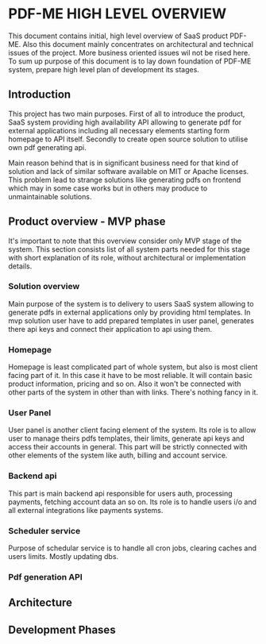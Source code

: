 # PDF-ME HIGH LEVEL OVERVIEW

This document contains initial, high level overview of SaaS product PDF-ME. Also this document mainly concentrates on architectural and technical issues of the project. More business oriented issues wil not be rised here. To sum up purpose of this document is to lay down foundation of PDF-ME system, prepare high level plan of development its stages.

## Introduction

This project has two main purposes. First of all to introduce the product, SaaS system providing high availability API allowing to generate pdf for external applications including all necessary elements starting form homepage to API itself. Secondly to create open source solution to utilise own pdf generating api.

Main reason behind that is in significant business need for that kind of solution and lack of similar software available on MIT or Apache licenses. This problem lead to strange solutions like generating pdfs on frontend which may in some case works but in others may produce to unmaintainable solutions.

## Product overview - MVP phase

It's important to note that this overview consider only MVP stage of the system. This section consists list of all system parts needed for this stage with short explanation of its role, without architectural or implementation details.

### Solution overview

Main purpose of the system is to delivery to users SaaS system allowing to generate pdfs in external applications only by providing html templates. In mvp solution user have to add prepared templates in user panel, generates there api keys and connect their application to api using them.

### Homepage

Homepage is least complicated part of whole system, but also is most client facing part of it. In this case it have to be most reliable. It will contain basic product information, pricing and so on. Also it won't be connected with other parts of the system in other than with links. There's nothing fancy in it.

### User Panel

User panel is another client facing element of the system. Its role is to allow user to manage theirs pdfs templates, their limits, generate api keys and access their accounts in general. This part will be strictly connected with other elements of the system like auth, billing and account service.

### Backend api

This part is main backend api responsible for users auth, processing payments, fetching account data an so on. Its role is to handle users i/o and all external integrations like payments systems.

### Scheduler service

Purpose of schedular service is to handle all cron jobs, clearing caches and users limits. Mostly updating dbs.

### Pdf generation API

## Architecture

## Development Phases
